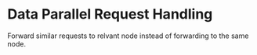 # Data Parallel Request Handling

Forward similar requests to relvant node instead of forwarding to the same node.
